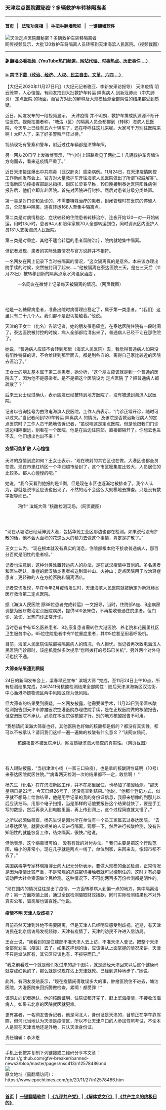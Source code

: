 ### 天津定点医院藏秘密？多辆救护车转移隔离者
------------------------

#### [首页](https://github.com/gfw-breaker/banned-news3/blob/master/README.md) &nbsp;&nbsp;|&nbsp;&nbsp; [法轮功真相](https://github.com/begood0513/basic/blob/master/README.md)  &nbsp;&nbsp;|&nbsp;&nbsp; [手把手翻墙教程](https://github.com/gfw-breaker/guides/wiki)  &nbsp;&nbsp;|&nbsp;&nbsp; [一键翻墙软件](https://github.com/gfw-breaker/nogfw/blob/master/README.md)  



<div><img alt="天津定点医院藏秘密？多辆救护车转移隔离者" class="attachment-djy_600_400 size-djy_600_400 wp-post-image" src="https://i.epochtimes.com/assets/uploads/2020/11/ttFotoJet-1-600x400.jpg"/>
<div class="caption">
 网传视频显示，大批120救护车将隔离人员转移到天津海滨人民医院。（视频截图）
</div></div><hr/>

#### [ 🎬  翻墙必看视频（YouTube热门频道、网站代理、时事热点、历史事件 ...）](https://github.com/gfw-breaker/links/blob/master/banned.md)

#### [ 💥  禁书下载（政治、经济、人权、民主自由、文革、六四 ...）](https://github.com/gfw-breaker/books/blob/master/README.md)

<div><p>
 【大纪元2020年11月27日讯】（大纪元记者骆亚、李新安采访报导）
 <ok href="https://www.epochtimes.com/gb/tag/%E5%A4%A9%E6%B4%A5%E7%96%AB%E6%83%85.html">
  天津疫情
 </ok>
 阴云笼罩，人心惶惶。有网友拍到大批救护车转运
 <ok href="https://www.epochtimes.com/gb/tag/%E9%9A%94%E7%A6%BB%E7%97%85%E4%BA%BA.html">
  隔离病人
 </ok>
 到新冠肺炎（中共肺炎）
 <ok href="https://www.epochtimes.com/gb/tag/%E5%AE%9A%E7%82%B9%E5%8C%BB%E9%99%A2.html">
  定点医院
 </ok>
 的场面，而官方对此的解释及大规模检测全部阴性的结果都受到质疑。
</p>
<p>
 近日，网友发布的一段视频显示，
 <ok href="https://www.epochtimes.com/gb/tag/%E5%A4%A9%E6%B4%A5%E7%96%AB%E6%83%85.html">
  天津疫情
 </ok>
 并不明朗，救护车排成队源源不断开往医院。视频拍摄者称，“塘沽（区）的隔离人员全都挪到（转移）海滨人民医院，今天早上已经有五六十辆车了，还在呼呼往这儿来呢。大家可千万别往医院来啊！太吓人了，来了好多警察严阵以待。”
</p>
<p>
 视频现场有警察和警车，附近过往车辆都是津牌车照。
</p>
<p style="text-align: center;">
</p>
<p>
 另一网友20日早上发微博表示，“半小时上班路看见了两批二十几辆救护车奔塘沽方向而去，看来这疫情严重了。”
</p>
<p>
 近日天津接连爆出中共病毒（武汉肺炎）感染病例。11月24日，在天津疫情防控工作新闻发布会上，官方对大量救护车开往海滨人民医院做出了所谓“权威解答”。滨海新区防控指挥部副总指挥、副区长梁春早称，19日晚接到泰达医院阳性病例报告后，他们立即奔赴医院。首先对医院进行封控。然后对患者分级分类处置。
</p>
<p>
 第一类是对门诊和急诊的、不需要特殊治疗的患者，封闭管理时在医院的停留人员，全部集中隔离，连夜转运168人至集中隔离点。
</p>
<p>
 第二类是对病情稳定、症状较轻的住院患者转移治疗。连夜开始120一对一开始转运，用时13小时，患者94人和陪伴家属70人全部转运到位，同时调派区内医护人员131人支援海滨人民医院。
</p>
<p>
 第三类是对重症、其他不适合转运的患者留院治疗，院内就地集中隔离。
</p>
<p>
 但记者发现，患者的实际处置情况与官方说辞并不相符。
</p>
<p>
 一名网友在网上记录下当时被隔离的情况，“这次隔离真的是意外。本来该办理出院手续的时候，突然被封闭了起来……”他被隔离在泰达医院三天，是在三天后（11月23日）被转移到新的隔离点泉水湾温泉酒店 。
</p>
<figure class="wp-caption aligncenter" id="attachment_12578559" style="width: 600px">
 <ok href="https://i.epochtimes.com/assets/uploads/2020/11/tt2FotoJet_meitu_1.jpg">
  <img alt="" class="size-large wp-image-12578559" src="https://i.epochtimes.com/assets/uploads/2020/11/tt2FotoJet_meitu_1-600x400.jpg"/>
 </ok>
 <br/><figcaption class="wp-caption-text">
  一名网友在微博上记录每天被隔离的情况。（网页截图）
 </figcaption><br/>
</figure><br/>
<p>
 他是一名糖尿病患者，准备出院时病情理应稳定了，属于第一类患者。“（我们）这里只有二十几个人。我们都不是密切接触着。”他说。
</p>
<p>
 天津的王女士（化名）告诉记者，她的朋友罹患癌症，在泰达医院住院有一段时间了。泰达医院被封控的时候，病人全部都给清出来了，普通病人已经不让在那住院了。
</p>
<p>
 她说，“普通病人应该不会转到那里（海滨人民医院）去，我觉得普通病人如果没有阳性特征的话，不会给转到那里面去，都是到各自的、离得自己家比较近的医院去医治了。”
</p>
<p>
 王女士的朋友基本属于第二类患者，她分析，“这个朋友应该就是到一个普通的医院去了，因为他不是感染者。是不是把这个医院设为
 <ok href="https://www.epochtimes.com/gb/tag/%E5%AE%9A%E7%82%B9%E5%8C%BB%E9%99%A2.html">
  定点医院
 </ok>
 了？把普通病人都疏散了？”
</p>
<p>
 后来王女士经过确认，表示朋友已经被转到地方医院了，没有被送到海滨人民医院。
</p>
<p>
 记者以咨询挂号为由致电海滨人民医院，工作人员表示，“门诊正常开诊，随时可以过来。”当记者问到120车转运
 <ok href="https://www.epochtimes.com/gb/tag/%E9%9A%94%E7%A6%BB%E7%97%85%E4%BA%BA.html">
  隔离病人
 </ok>
 的情况，及该院是否救治新冠病人的定点医院时？工作人员干脆地告诉记者，“虽说咱这是定点医院，但是他跟我们门诊这边相隔很远，别看在一个医院，他是在后边住院部，直接都隔开了。你想去也进不去，他们想出也出不来！”
</p>
<h4>
 疫情可能扩散 人心惶惶
</h4>
<p>
 天津的疫情到底如何？王女士表示，“现在映射的其它区也在做，大港区也都全员在做。现在市里红桥区一个华润超市给封了，这个市区密集度比较大，人员居住的比较多。都人心惶惶的吧。”
</p>
<p>
 她说，“我今天看到他报的是11例，但是现在市区也逐渐地被排查了。我个人认为，那就是说市区应该也出现了，不然的话不会这么大规模地去排查。只是没有数字报导而已。”
</p>
<figure class="wp-caption aligncenter" id="attachment_12578576" style="width: 600px">
 <ok href="https://i.epochtimes.com/assets/uploads/2020/11/d92287f7e4501318eed3baa8b19efb30.jpg">
  <img alt="" class="size-large wp-image-12578576" src="https://i.epochtimes.com/assets/uploads/2020/11/d92287f7e4501318eed3baa8b19efb30-600x450.jpg"/>
 </ok>
 <br/><figcaption class="wp-caption-text">
  网传“
  <ok href="https://www.epochtimes.com/gb/tag/%E6%BB%A8%E5%9F%8E%E5%A4%A7%E7%AD%9B.html">
   滨城大筛
  </ok>
  ”核酸检测现场。（网页截图）
 </figcaption><br/>
</figure><br/>
<p>
 “现在从塘沽已经延伸到大港，包括华苑工业区那边也都在检测。如果说他没有扩散的话，他不会大面积的花这么大的精力去做这个事情，肯定是扩散了。”
</p>
<p>
 王女士认为，“现在根本就没有真实的消息，住院部根本他不接收普通病人，那百分百就是阳性的患者呗。”
</p>
<p>
 记者也注意到，这种分类处置转运病人的办法，是在武汉疫情中首创的。多名患者和医生确认，重症的武汉肺炎患者被送到雷神山、火神山；定点医院用于收治轻症患者；更轻微的人在方舱医院和隔离酒店。
</p>
<p>
 记者查询发现，早在今年2月疫情发生时，天津海滨人民医院就被确定为新冠肺炎医疗救治第二定点医院。
</p>
<p>
 据《海滨人民医院 原88位患者完成转运》一文报导，当时，住院部A座、B座病房调整为医疗救治定点医院病房，提供500张床位，不再接收普通住院患者。但门诊、急诊、发热门诊正常开诊。
</p>
<p>
 当时患者中有15名医养患者、8名康复患者需转往大港医院、养老院和花园里社区卫生服务中心。65位住院患者中有11位重症患者，其中5位甚至用着呼吸机。
</p>
<p>
 目前，海滨人民医院住院部被隔离病人的情况，令人担忧。当记者再次致电海滨人民医院门诊部时，该座机竟然多次提示“您所拨打的号码已关机”，另外两个对外电话也接不通。
</p>
<h4>
 大筛查结果遭到质疑
</h4>
<p>
 24日的新闻发布会上，梁春早还宣布“
 <ok href="https://www.epochtimes.com/gb/tag/%E6%BB%A8%E5%9F%8E%E5%A4%A7%E7%AD%9B.html">
  滨城大筛
 </ok>
 ”完成，至11月24日上午10点，所有检测结果完成，2467411份核酸检测结果全部阴性！随后天津滨海新区汉沽街、中心渔港冷链物流区两中风险区降为低风险。
</p>
<p>
 但大筛查的结果受到质疑。一名网友披露，他需要做手术，11月23日到带着核酸检测报告到天津市肿瘤医院空港医院办理住院手续，是在正规医院做的核酸报告，但空港医院不承认，必须在本医院做核酸才行，别的地方核酸报告不可用。
</p>
<p>
 “我想请问滨海大筛查也好，其他医院也好做的核酸都是假的？都没有真实性，都可以不被承认？请问我们这样一遍一遍做的核酸有什么意义？”该网友质问。
</p>
<figure class="wp-caption aligncenter" id="attachment_12578565" style="width: 600px">
 <ok href="https://i.epochtimes.com/assets/uploads/2020/11/dfdff15a1a6962b15a2ea4cf63f40f5c.jpg">
  <img alt="" class="size-large wp-image-12578565" src="https://i.epochtimes.com/assets/uploads/2020/11/dfdff15a1a6962b15a2ea4cf63f40f5c-600x417.jpg"/>
 </ok>
 <br/><figcaption class="wp-caption-text">
  核酸报告不被医院承认，网友质疑滨海大筛查的真实性。（网页截图）
 </figcaption><br/>
</figure><br/>
<p>
 有人跟贴披露，“当初津津小杨（一家三口染疫），也是拿的核酸阴性证明（10号）来泰达医院就医住院。”“病毒两天检测一次的结果都不一定，敢信啊！ “
</p>
<p>
 杨先生（化名）在在滨海新区工作，并不在那里居住，也参加了核酸检测。“那天星期日是22号，今天已经26号了，还没有查到结果。”他说，“他那个登记方式，似乎就不想马上给你结果，他是用手记录的我的身份证信息，我原来想像的到那儿以后应该扫码，用那个电子扫描，当是那样的话他要报告这个结果就快了，要是手工写的数据，然后再录入到电脑里面，再上传到网上，这个过程简直就太慢了。”
</p>
<p>
 之所以必须做筛查，杨先生说是因为所在单位有一个员工家属去过泰达医院。
 <span class="s1">
  “去过泰达医院，就要求相关的人员进行隔离，观察一下，然后进行核酸检测，没有告知阳性的就能恢复工作，结束隔离，很快。”他说。
 </span>
</p>
<p>
 但他表示，这个病毒很可怕，
 <span class="s1">
  没有有效的对付办法。“
 </span>
 <span class="s1">
  我们主要是把这个行动范围，缩小的非常小，现在几乎就是两点一线了，单位到家，来回来去，像超市都不去了。”
 </span>
</p>
<p>
 美国病毒学专家林晓旭博士向大纪元分析表示，要做大规模的全民检测，正常情况是因为疫情比较严重，不是常规的追踪密切接触者就可以控制住的，这时才有必要调动巨大社会资源做全民检测。这种情况下，不可能两百多万份检测都是阴性的。
</p>
<p>
 “现在国内的情况往往是出了疫情，一方面转移病人到偏一点的地方，集中隔离治疗；另一方面欺骗上层，通过全民检测骗取财政拨款，同时实际检测结果也不对外真实公布，骗高层也骗百姓。”他说。
</p>
<h4>
 疫情不明 天津人受歧视？
</h4>
<p>
 目前虽然天津到外地不需要隔离，但是天津人已经明显感受到歧视。近期，有天津访民在北京信访局发视频称，天津有疫情了，天津的访民不许进入信访局。
</p>
<p>
 王女士说，“我看到的是住建部不准天津人去上访，不准天津人登记。把整个天津全部就划进（疫区）去了。如果这样划的话，应该讲从上面掌握的情况来讲，天津不只是塘沽区有，其它区应该也有，不报导而已。”
</p>
<p>
 “我之前看过一个就是他们发过来的那个图片，就是途经天津回来以后这个健康码就变成红色的了，那么就是说现在沾上天津就死。已经到这种地步了。”她说。
</p>
<p>
 此外，有网友发贴表示，“现在疫情闹得耽误多大的事，肿瘤医院住不进去，塘沽医院，大港医院来回折腾做检查，累啊！都受罪！”
</p>
<p>
 该网友向记者确认，他的核酸证明、住院证都开完了，赶上滨海疫情，不接收滨海病人，如果去北京的医院就医就更难。
</p>
<p>
 更有甚者，一名网友告诉记者，他是河北人，身份证是天津的，目前正在学车靠驾照，但河北当地认为天津是疫情区，所以不让天津户口的人参加驾照考试，不论本人是否在天津当地还是外地，只认天津身份证。
</p>
<p>
 责任编辑：李沐恩
</p>
</div>
<hr/>
手机上长按并复制下列链接或二维码分享本文章：<br/>
https://github.com/gfw-breaker/banned-news3/blob/master/pages/nsc413/n12578486.md <br/>
<a href='https://github.com/gfw-breaker/banned-news3/blob/master/pages/nsc413/n12578486.md'><img src='https://github.com/gfw-breaker/banned-news3/blob/master/pages/nsc413/n12578486.md.png'/></a> <br/>
原文地址（需翻墙访问）：https://www.epochtimes.com/gb/20/11/27/n12578486.htm


------------------------
#### [首页](https://github.com/gfw-breaker/banned-news3/blob/master/README.md) &nbsp;|&nbsp; [一键翻墙软件](https://github.com/gfw-breaker/nogfw/blob/master/README.md) &nbsp;| [《九评共产党》](https://github.com/gfw-breaker/9ping.md/blob/master/README.md#九评之一评共产党是什么) | [《解体党文化》](https://github.com/gfw-breaker/jtdwh.md/blob/master/README.md) | [《共产主义的终极目的》](https://github.com/gfw-breaker/gczydzjmd.md/blob/master/README.md)


<img src='http://gfw-breaker.win/banned-news3/pages/nsc413/n12578486.md' width='0px' height='0px'/>